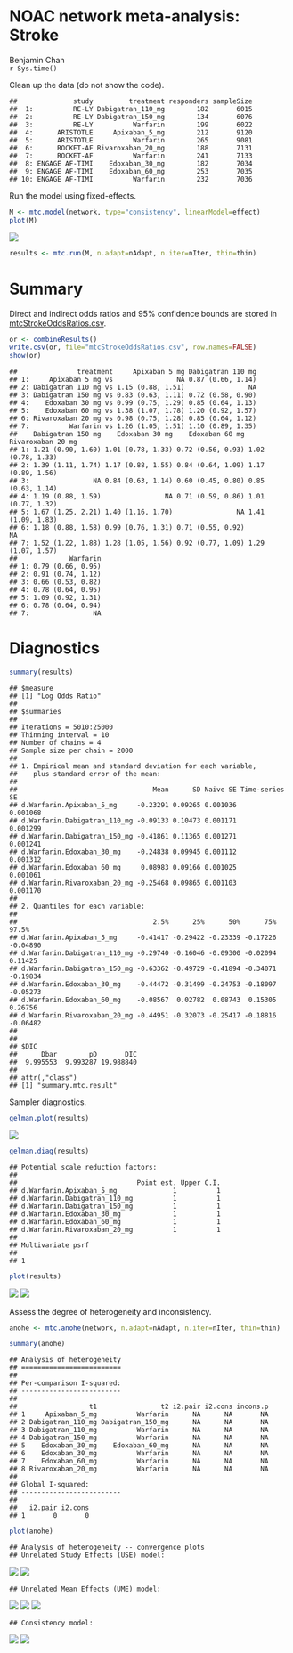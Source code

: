 # NOAC network meta-analysis: Stroke
Benjamin Chan  
`r Sys.time()`  


Clean up the data (do not show the code).


```
##              study         treatment responders sampleSize
##  1:          RE-LY Dabigatran_110_mg        182       6015
##  2:          RE-LY Dabigatran_150_mg        134       6076
##  3:          RE-LY          Warfarin        199       6022
##  4:      ARISTOTLE     Apixaban_5_mg        212       9120
##  5:      ARISTOTLE          Warfarin        265       9081
##  6:      ROCKET-AF Rivaroxaban_20_mg        188       7131
##  7:      ROCKET-AF          Warfarin        241       7133
##  8: ENGAGE AF-TIMI    Edoxaban_30_mg        182       7034
##  9: ENGAGE AF-TIMI    Edoxaban_60_mg        253       7035
## 10: ENGAGE AF-TIMI          Warfarin        232       7036
```

Run the model using fixed-effects.


```r
M <- mtc.model(network, type="consistency", linearModel=effect)
plot(M)
```

![](mtcStroke_files/figure-html/strokeNetwork-1.png) 

```r
results <- mtc.run(M, n.adapt=nAdapt, n.iter=nIter, thin=thin)
```

# Summary

Direct and indirect odds ratios and 95% confidence bounds are stored in
[mtcStrokeOddsRatios.csv](mtcStrokeOddsRatios.csv).


```r
or <- combineResults()
write.csv(or, file="mtcStrokeOddsRatios.csv", row.names=FALSE)
show(or)
```

```
##               treatment     Apixaban 5 mg Dabigatran 110 mg
## 1:     Apixaban 5 mg vs                NA 0.87 (0.66, 1.14)
## 2: Dabigatran 110 mg vs 1.15 (0.88, 1.51)                NA
## 3: Dabigatran 150 mg vs 0.83 (0.63, 1.11) 0.72 (0.58, 0.90)
## 4:    Edoxaban 30 mg vs 0.99 (0.75, 1.29) 0.85 (0.64, 1.13)
## 5:    Edoxaban 60 mg vs 1.38 (1.07, 1.78) 1.20 (0.92, 1.57)
## 6: Rivaroxaban 20 mg vs 0.98 (0.75, 1.28) 0.85 (0.64, 1.12)
## 7:          Warfarin vs 1.26 (1.05, 1.51) 1.10 (0.89, 1.35)
##    Dabigatran 150 mg    Edoxaban 30 mg    Edoxaban 60 mg Rivaroxaban 20 mg
## 1: 1.21 (0.90, 1.60) 1.01 (0.78, 1.33) 0.72 (0.56, 0.93) 1.02 (0.78, 1.33)
## 2: 1.39 (1.11, 1.74) 1.17 (0.88, 1.55) 0.84 (0.64, 1.09) 1.17 (0.89, 1.56)
## 3:                NA 0.84 (0.63, 1.14) 0.60 (0.45, 0.80) 0.85 (0.63, 1.14)
## 4: 1.19 (0.88, 1.59)                NA 0.71 (0.59, 0.86) 1.01 (0.77, 1.32)
## 5: 1.67 (1.25, 2.21) 1.40 (1.16, 1.70)                NA 1.41 (1.09, 1.83)
## 6: 1.18 (0.88, 1.58) 0.99 (0.76, 1.31) 0.71 (0.55, 0.92)                NA
## 7: 1.52 (1.22, 1.88) 1.28 (1.05, 1.56) 0.92 (0.77, 1.09) 1.29 (1.07, 1.57)
##             Warfarin
## 1: 0.79 (0.66, 0.95)
## 2: 0.91 (0.74, 1.12)
## 3: 0.66 (0.53, 0.82)
## 4: 0.78 (0.64, 0.95)
## 5: 1.09 (0.92, 1.31)
## 6: 0.78 (0.64, 0.94)
## 7:                NA
```

# Diagnostics


```r
summary(results)
```

```
## $measure
## [1] "Log Odds Ratio"
## 
## $summaries
## 
## Iterations = 5010:25000
## Thinning interval = 10 
## Number of chains = 4 
## Sample size per chain = 2000 
## 
## 1. Empirical mean and standard deviation for each variable,
##    plus standard error of the mean:
## 
##                                  Mean      SD Naive SE Time-series SE
## d.Warfarin.Apixaban_5_mg     -0.23291 0.09265 0.001036       0.001068
## d.Warfarin.Dabigatran_110_mg -0.09133 0.10473 0.001171       0.001299
## d.Warfarin.Dabigatran_150_mg -0.41861 0.11365 0.001271       0.001241
## d.Warfarin.Edoxaban_30_mg    -0.24838 0.09945 0.001112       0.001312
## d.Warfarin.Edoxaban_60_mg     0.08983 0.09166 0.001025       0.001061
## d.Warfarin.Rivaroxaban_20_mg -0.25468 0.09865 0.001103       0.001170
## 
## 2. Quantiles for each variable:
## 
##                                  2.5%      25%      50%      75%    97.5%
## d.Warfarin.Apixaban_5_mg     -0.41417 -0.29422 -0.23339 -0.17226 -0.04890
## d.Warfarin.Dabigatran_110_mg -0.29740 -0.16046 -0.09300 -0.02094  0.11425
## d.Warfarin.Dabigatran_150_mg -0.63362 -0.49729 -0.41894 -0.34071 -0.19834
## d.Warfarin.Edoxaban_30_mg    -0.44472 -0.31499 -0.24753 -0.18097 -0.05273
## d.Warfarin.Edoxaban_60_mg    -0.08567  0.02782  0.08743  0.15305  0.26756
## d.Warfarin.Rivaroxaban_20_mg -0.44951 -0.32073 -0.25417 -0.18816 -0.06482
## 
## 
## $DIC
##      Dbar        pD       DIC 
##  9.995553  9.993287 19.988840 
## 
## attr(,"class")
## [1] "summary.mtc.result"
```

Sampler diagnostics.


```r
gelman.plot(results)
```

![](mtcStroke_files/figure-html/strokeGelman-1.png) 

```r
gelman.diag(results)
```

```
## Potential scale reduction factors:
## 
##                              Point est. Upper C.I.
## d.Warfarin.Apixaban_5_mg              1          1
## d.Warfarin.Dabigatran_110_mg          1          1
## d.Warfarin.Dabigatran_150_mg          1          1
## d.Warfarin.Edoxaban_30_mg             1          1
## d.Warfarin.Edoxaban_60_mg             1          1
## d.Warfarin.Rivaroxaban_20_mg          1          1
## 
## Multivariate psrf
## 
## 1
```


```r
plot(results)
```

![](mtcStroke_files/figure-html/strokeTrace-1.png) ![](mtcStroke_files/figure-html/strokeTrace-2.png) 

Assess the degree of heterogeneity and inconsistency.


```r
anohe <- mtc.anohe(network, n.adapt=nAdapt, n.iter=nIter, thin=thin)
```


```r
summary(anohe)
```

```
## Analysis of heterogeneity
## =========================
## 
## Per-comparison I-squared:
## -------------------------
## 
##                  t1                t2 i2.pair i2.cons incons.p
## 1     Apixaban_5_mg          Warfarin      NA      NA       NA
## 2 Dabigatran_110_mg Dabigatran_150_mg      NA      NA       NA
## 3 Dabigatran_110_mg          Warfarin      NA      NA       NA
## 4 Dabigatran_150_mg          Warfarin      NA      NA       NA
## 5    Edoxaban_30_mg    Edoxaban_60_mg      NA      NA       NA
## 6    Edoxaban_30_mg          Warfarin      NA      NA       NA
## 7    Edoxaban_60_mg          Warfarin      NA      NA       NA
## 8 Rivaroxaban_20_mg          Warfarin      NA      NA       NA
## 
## Global I-squared:
## -------------------------
## 
##   i2.pair i2.cons
## 1       0       0
```

```r
plot(anohe)
```

```
## Analysis of heterogeneity -- convergence plots
## Unrelated Study Effects (USE) model:
```

![](mtcStroke_files/figure-html/strokeAnohe-1.png) ![](mtcStroke_files/figure-html/strokeAnohe-2.png) 

```
## Unrelated Mean Effects (UME) model:
```

![](mtcStroke_files/figure-html/strokeAnohe-3.png) ![](mtcStroke_files/figure-html/strokeAnohe-4.png) ![](mtcStroke_files/figure-html/strokeAnohe-5.png) 

```
## Consistency model:
```

![](mtcStroke_files/figure-html/strokeAnohe-6.png) ![](mtcStroke_files/figure-html/strokeAnohe-7.png) 
